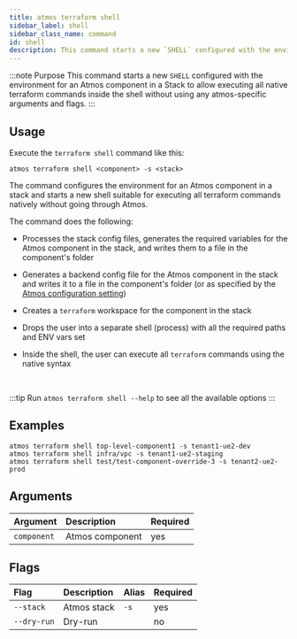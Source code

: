 ```yaml
---
title: atmos terraform shell
sidebar_label: shell
sidebar_class_name: command
id: shell
description: This command starts a new `SHELL` configured with the environment for an Atmos component in a stack to allow execution of all native terraform commands inside the shell without using any atmos-specific arguments and flags. This may by helpful to debug a component without going through Atmos.
---
```


:::note Purpose
This command starts a new `SHELL` configured with the environment for an Atmos component in a Stack to allow executing all native terraform commands
inside the shell without using any atmos-specific arguments and flags.
:::

## Usage

Execute the `terraform shell` command like this:

```shell
atmos terraform shell <component> -s <stack>
```

The command configures the environment for an Atmos component in a stack and starts a new shell suitable for executing all terraform commands natively
without going through Atmos.

The command does the following:

- Processes the stack config files, generates the required variables for the Atmos component in the stack, and writes them to a file in the
  component's folder

- Generates a backend config file for the Atmos component in the stack and writes it to a file in the component's folder (or as specified by the
  [Atmos configuration setting](/cli/configuration))

- Creates a `terraform` workspace for the component in the stack

- Drops the user into a separate shell (process) with all the required paths and ENV vars set

- Inside the shell, the user can execute all `terraform` commands using the native syntax

<br/>

:::tip
Run `atmos terraform shell --help` to see all the available options
:::

## Examples

```shell
atmos terraform shell top-level-component1 -s tenant1-ue2-dev
atmos terraform shell infra/vpc -s tenant1-ue2-staging
atmos terraform shell test/test-component-override-3 -s tenant2-ue2-prod
```

## Arguments

| Argument    | Description     | Required |
|:------------|:----------------|:---------|
| `component` | Atmos component | yes      |

## Flags

| Flag        | Description | Alias | Required |
|:------------|:------------|:------|:---------|
| `--stack`   | Atmos stack | `-s`  | yes      |
| `--dry-run` | Dry-run     |       | no       |
